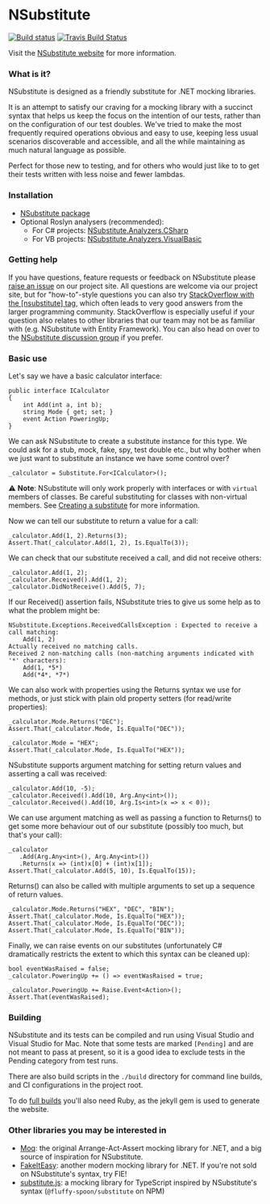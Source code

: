 NSubstitute
========
[![Build status](https://ci.appveyor.com/api/projects/status/ipe7ephhy6f9bbgp/branch/master?svg=true)](https://ci.appveyor.com/project/NSubstitute/nsubstitute/branch/master) [![Travis Build Status](https://travis-ci.org/nsubstitute/NSubstitute.svg?branch=master)](https://travis-ci.org/nsubstitute/NSubstitute)

Visit the [NSubstitute website](http://nsubstitute.github.com) for more information.

### What is it?

NSubstitute is designed as a friendly substitute for .NET mocking libraries. 

It is an attempt to satisfy our craving for a mocking library with a succinct syntax that helps us keep the focus on the intention of our tests, rather than on the configuration of our test doubles. We've tried to make the most frequently required operations obvious and easy to use, keeping less usual scenarios discoverable and accessible, and all the while maintaining as much natural language as possible.

Perfect for those new to testing, and for others who would just like to to get their tests written with less noise and fewer lambdas.

### Installation

* [NSubstitute package](http://nuget.org/List/Packages/NSubstitute)
* Optional Roslyn analysers (recommended):
    * For C# projects: [NSubstitute.Analyzers.CSharp](https://www.nuget.org/packages/NSubstitute.Analyzers.CSharp/)
    * For VB projects: [NSubstitute.Analyzers.VisualBasic](https://www.nuget.org/packages/NSubstitute.Analyzers.VisualBasic/)

### Getting help

If you have questions, feature requests or feedback on NSubstitute please [raise an issue](https://github.com/nsubstitute/NSubstitute/issues) on our project site. All questions are welcome via our project site, but for "how-to"-style questions you can also try [StackOverflow with the \[nsubstitute\] tag](https://stackoverflow.com/tags/nsubstitute), which often leads to very good answers from the larger programming community. StackOverflow is especially useful if your question also relates to other libraries that our team may not be as familiar with (e.g. NSubstitute with Entity Framework). You can also head on over to the [NSubstitute discussion group](http://groups.google.com/group/nsubstitute) if you prefer.

### Basic use

Let's say we have a basic calculator interface:

<!-- {% examplecode csharp %} -->
    public interface ICalculator
    {
        int Add(int a, int b);
        string Mode { get; set; }
        event Action PoweringUp;
    }
<!-- {% endexamplecode %} -->
<!-- {% requiredcode %}
    ICalculator _calculator;
    [SetUp]
    public void SetUp() { _calculator = Substitute.For<ICalculator>(); }
{% endrequiredcode %} -->

We can ask NSubstitute to create a substitute instance for this type. We could ask for a stub, mock, fake, spy, test double etc., but why bother when we just want to substitute an instance we have some control over?

<!-- {% examplecode csharp %} -->
    _calculator = Substitute.For<ICalculator>();
<!-- {% endexamplecode %} -->

⚠️ **Note**: NSubstitute will only work properly with interfaces or with `virtual` members of classes. Be careful substituting for classes with non-virtual members. See [Creating a substitute](/help/creating-a-substitute/#substituting_infrequently_and_carefully_for_classes) for more information.

Now we can tell our substitute to return a value for a call:

<!-- {% examplecode csharp %} -->
    _calculator.Add(1, 2).Returns(3);
    Assert.That(_calculator.Add(1, 2), Is.EqualTo(3));
<!-- {% endexamplecode %} -->

We can check that our substitute received a call, and did not receive others:

<!-- {% examplecode csharp %} -->
    _calculator.Add(1, 2);
    _calculator.Received().Add(1, 2);
    _calculator.DidNotReceive().Add(5, 7);
<!-- {% endexamplecode %} -->

If our Received() assertion fails, NSubstitute tries to give us some help as to what the problem might be:


    NSubstitute.Exceptions.ReceivedCallsException : Expected to receive a call matching:
        Add(1, 2)
    Actually received no matching calls.
    Received 2 non-matching calls (non-matching arguments indicated with '*' characters):
        Add(1, *5*)
        Add(*4*, *7*)

We can also work with properties using the Returns syntax we use for methods, or just stick with plain old property setters (for read/write properties):

<!-- {% examplecode csharp %} -->
    _calculator.Mode.Returns("DEC");
    Assert.That(_calculator.Mode, Is.EqualTo("DEC"));

    _calculator.Mode = "HEX";
    Assert.That(_calculator.Mode, Is.EqualTo("HEX"));
<!-- {% endexamplecode %} -->

NSubstitute supports argument matching for setting return values and asserting a call was received:

<!-- {% examplecode csharp %} -->
    _calculator.Add(10, -5);
    _calculator.Received().Add(10, Arg.Any<int>());
    _calculator.Received().Add(10, Arg.Is<int>(x => x < 0));
<!-- {% endexamplecode %} -->

We can use argument matching as well as passing a function to Returns() to get some more behaviour out of our substitute (possibly too much, but that's your call):

<!-- {% examplecode csharp %} -->
    _calculator
       .Add(Arg.Any<int>(), Arg.Any<int>())
       .Returns(x => (int)x[0] + (int)x[1]);
    Assert.That(_calculator.Add(5, 10), Is.EqualTo(15));
<!-- {% endexamplecode %} -->

Returns() can also be called with multiple arguments to set up a sequence of return values.

<!-- {% examplecode csharp %} -->
    _calculator.Mode.Returns("HEX", "DEC", "BIN");
    Assert.That(_calculator.Mode, Is.EqualTo("HEX"));
    Assert.That(_calculator.Mode, Is.EqualTo("DEC"));
    Assert.That(_calculator.Mode, Is.EqualTo("BIN"));
<!-- {% endexamplecode %} -->

Finally, we can raise events on our substitutes (unfortunately C# dramatically restricts the extent to which this syntax can be cleaned up):

<!-- {% examplecode csharp %} -->
    bool eventWasRaised = false;
    _calculator.PoweringUp += () => eventWasRaised = true;

    _calculator.PoweringUp += Raise.Event<Action>();
    Assert.That(eventWasRaised);
<!-- {% endexamplecode %} -->

### Building

NSubstitute and its tests can be compiled and run using Visual Studio and Visual Studio for Mac. Note that some tests are marked `[Pending]` and are not meant to pass at present, so it is a good idea to exclude tests in the Pending category from test runs.

There are also build scripts in the `./build` directory for command line builds, and CI configurations in the project root.

To do [full builds](https://github.com/nsubstitute/NSubstitute/wiki/Release-procedure) you'll also need Ruby, as the jekyll gem is used to generate the website.

### Other libraries you may be interested in

* [Moq](https://github.com/Moq/moq4/wiki/Quickstart): the original Arrange-Act-Assert mocking library for .NET, and a big source of inspiration for NSubstitute.
* [FakeItEasy](https://fakeiteasy.github.io/): another modern mocking library for .NET. If you're not sold on NSubstitute's syntax, try FIE!
* [substitute.js](https://github.com/ffMathy/FluffySpoon.JavaScript.Testing): a mocking library for TypeScript inspired by NSubstitute's syntax (`@fluffy-spoon/substitute` on NPM)

